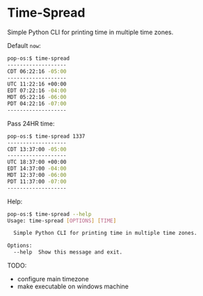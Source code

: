 # Time-Spread

Simple Python CLI for printing time in multiple time zones.

Default `now`:
```bash
pop-os:$ time-spread
-------------------
CDT 06:22:16 -05:00
-------------------
UTC 11:22:16 +00:00
EDT 07:22:16 -04:00
MDT 05:22:16 -06:00
PDT 04:22:16 -07:00
-------------------
```

Pass 24HR time:
```bash
pop-os:$ time-spread 1337
-------------------
CDT 13:37:00 -05:00
-------------------
UTC 18:37:00 +00:00
EDT 14:37:00 -04:00
MDT 12:37:00 -06:00
PDT 11:37:00 -07:00
-------------------
```

Help:
```bash
pop-os:$ time-spread --help
Usage: time-spread [OPTIONS] [TIME]

  Simple Python CLI for printing time in multiple time zones.

Options:
  --help  Show this message and exit.
```

TODO:
- configure main timezone
- make executable on windows machine